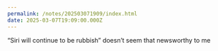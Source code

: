 ```yaml
---
permalink: /notes/202503071909/index.html
date: 2025-03-07T19:09:00.000Z
---
```


“Siri will continue to be rubbish” doesn’t seem that newsworthy to me